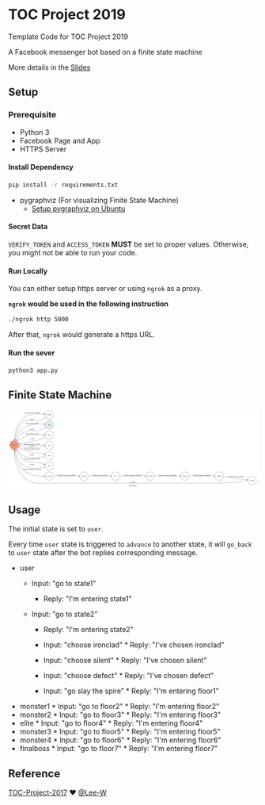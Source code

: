 # TOC Project 2019

Template Code for TOC Project 2019

A Facebook messenger bot based on a finite state machine

More details in the [Slides](https://hackmd.io/p/SkpBR-Yam#/)

## Setup

### Prerequisite
* Python 3
* Facebook Page and App
* HTTPS Server

#### Install Dependency
```sh
pip install -r requirements.txt
```

* pygraphviz (For visualizing Finite State Machine)
    * [Setup pygraphviz on Ubuntu](http://www.jianshu.com/p/a3da7ecc5303)

#### Secret Data

`VERIFY_TOKEN` and `ACCESS_TOKEN` **MUST** be set to proper values.
Otherwise, you might not be able to run your code.

#### Run Locally
You can either setup https server or using `ngrok` as a proxy.

**`ngrok` would be used in the following instruction**

```sh
./ngrok http 5000
```

After that, `ngrok` would generate a https URL.

#### Run the sever

```sh
python3 app.py
```

## Finite State Machine
![fsm](./img/show-fsm.png)

## Usage
The initial state is set to `user`.

Every time `user` state is triggered to `advance` to another state, it will `go_back` to `user` state after the bot replies corresponding message.

* user
	* Input: "go to state1"
		* Reply: "I'm entering state1"

	* Input: "go to state2"
		* Reply: "I'm entering state2"

        * Input: "choose ironclad"
                * Reply: "I've chosen ironclad"

        * Input: "choose silent"
                * Reply: "I've chosen silent"

        * Input: "choose defect"
                * Reply: "I've chosen defect"

        * Input: "go slay the spire"
                * Reply: "I'm entering floor1"
* monster1
        * Input: "go to floor2"
                * Reply: "I'm entering floor2"
* monster2
        * Input: "go to floor3"
                * Reply: "I'm entering floor3"
* elite
        * Input: "go to floor4"
                * Reply: "I'm entering floor4"
* monster3
        * Input: "go to floor5"
                * Reply: "I'm entering floor5"
* monster4
        * Input: "go to floor6"
                * Reply: "I'm entering floor6"
* finalboss
        * Input: "go to floor7"
                * Reply: "I'm entering floor7"







## Reference
[TOC-Project-2017](https://github.com/Lee-W/TOC-Project-2017) ❤️ [@Lee-W](https://github.com/Lee-W)

